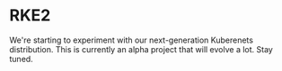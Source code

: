 # RKE2

We're starting to experiment with our next-generation Kuberenets distribution. This is currently an alpha project that will evolve a lot. Stay tuned.
